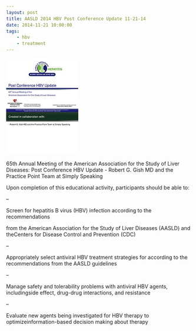 ```yaml
---
layout: post
title: AASLD 2014 HBV Post Conference Update 11-21-14
date: 2014-11-21 10:00:00
tags:
    - hbv
    - treatment
---
```


![](/assets/images/aasld-2014-hbv-post-conference-update-11-21-14.jpg)

65th Annual Meeting of the American Association for the Study of Liver Diseases: Post Conference HBV Update - Robert G. Gish MD and the Practice Point Team at Simply Speaking

Upon completion of this educational activity, participants should be able to:

 –

Screen for hepatitis B virus (HBV) infection according to the recommendations

from the American Association for the Study of Liver Diseases (AASLD) and theCenters for Disease Control and Prevention (CDC)

 –

Appropriately select antiviral HBV treatment strategies for according to the recommendations from the AASLD guidelines

 –

Manage safety and tolerability problems with antiviral HBV agents, includingside effect, drug-drug interactions, and resistance

 –

Evaluate new agents being investigated for HBV therapy to optimizeinformation-based decision making about therapy